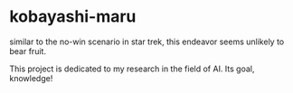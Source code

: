 # kobayashi-maru
similar to the no-win scenario in star trek, this endeavor seems unlikely to bear fruit.

This project is dedicated to my research in the field of AI. Its goal, knowledge!
